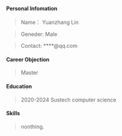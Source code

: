 #### Personal Infomation
> Name： Yuanzhang Lin

> Geneder: Male

> Contact: ****@qq.com

#### Career Objection

> Master

#### Education

> 2020-2024 
> Sustech
> computer science

#### Skills
> nonthing.
